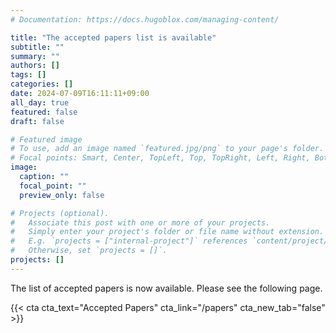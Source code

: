 ```yaml
---
# Documentation: https://docs.hugoblox.com/managing-content/

title: "The accepted papers list is available"
subtitle: ""
summary: ""
authors: []
tags: []
categories: []
date: 2024-07-09T16:11:11+09:00
all_day: true
featured: false
draft: false

# Featured image
# To use, add an image named `featured.jpg/png` to your page's folder.
# Focal points: Smart, Center, TopLeft, Top, TopRight, Left, Right, BottomLeft, Bottom, BottomRight.
image:
  caption: ""
  focal_point: ""
  preview_only: false

# Projects (optional).
#   Associate this post with one or more of your projects.
#   Simply enter your project's folder or file name without extension.
#   E.g. `projects = ["internal-project"]` references `content/project/deep-learning/index.md`.
#   Otherwise, set `projects = []`.
projects: []
---
```

The list of accepted papers is now available.
Please see the following page.

{{< cta cta_text="Accepted Papers" cta_link="/papers" cta_new_tab="false" >}}
